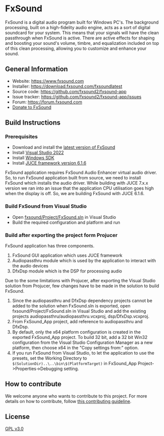 # FxSound

FxSound is a digital audio program built for Windows PC's. The background processing, built on a high-fidelity audio engine, acts as a sort of digital soundcard for your system. This means that your signals will have the clean passthrough when FxSound is active. There are active effects for shaping and boosting your sound's volume, timbre, and equalization included on top of this clean processing, allowing you to customize and enhance your sound.

## General Information
* Website: https://www.fxsound.com
* Installer: https://download.fxsound.com/fxsoundlatest
* Source code: https://github.com/fxsound2/fxsound-app
* Issue tracker: https://github.com/fxsound2/fxsound-app/issues
* Forum: https://forum.fxsound.com
* [Donate to FxSound](https://www.paypal.com/donate/?hosted_button_id=JVNQGYXCQ2GPG)
  
## Build Instructions
### Prerequisites
* Download and install the [latest version of FxSound](https://download.fxsound.com/fxsoundlatest)
* Install [Visual Studio 2022](https://visualstudio.microsoft.com/vs)
* Install [Windows SDK](https://developer.microsoft.com/en-us/windows/downloads/windows-sdk)
* Install [JUCE framework version 6.1.6](https://github.com/juce-framework/JUCE/releases/tag/6.1.6)
  
FxSound application requires FxSound Audio Enhancer virtual audio driver. So, to run FxSound application built from source, we need to install FxSound which installs the audio driver.
While building with JUCE 7.x.x version we ran into an issue that the application CPU utilisation goes high when the display is off. So, we are building FxSound with JUCE 6.1.6.

### Build FxSound from Visual Studio
* Open [fxsound/Project/FxSound.sln](https://github.com/fxsound2/fxsound-app/blob/main/fxsound/Project/FxSound.sln) in Visual Studio
* Build the required configuration and platform and run

### Build after exporting the project form Projucer
FxSound application has three components. 
1. FxSound GUI application which uses JUCE framework
2. Audiopassthru module which is used by the application to interact with the audio devices
3. DfxDsp module which is the DSP for processing audio

Due to the some limitations with Projucer, after exporting the Visual Studio solution from Projucer, few changes have to be made in the solution to build FxSound.
1. Since the audiopassthru and DfxDsp dependency projects cannot be added to the solution when FxSound.sln is exported, open fxsound/Project/FxSound.sln in Visual Studio and add the existing projects audiopassthru/audiopassthru.vcxproj, dsp/DfxDsp.vcxproj.
2. From FxSound_App project, add reference to audiopassthru and DfxDsp.
3. By default, only the x64 platform configuration is created in the exported FxSound_App project. To build 32 bit, add a 32 bit Win32 configuration from the Visual Studio Configuration Manager as a new platform, then choose x64 in the "Copy settings from:" option.
4. If you run FxSound from Visual Studio, to let the application to use the presets, set the Working Directory to ```$(SolutionDir)..\..\bin\$(PlatformTarget)``` in FxSound_App Project->Properties->Debugging setting.

## How to contribute
We welcome anyone who wants to contribute to this project. For more details on how to contribute, follow [this contributing guideline](./CONTRIBUTING.md).

## License
[GPL v3.0](https://github.com/fxsound2/fxsound-app/blob/main/LICENSE)
